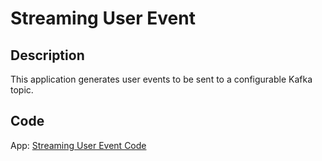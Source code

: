 # Streaming User Event

## Description

This application generates user events to be sent to a configurable Kafka topic.

## Code

App: [Streaming User Event Code](/streaming-user-event/user-event-app.py) 